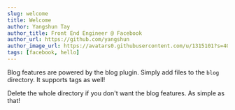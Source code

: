 ```yaml
---
slug: welcome
title: Welcome
author: Yangshun Tay
author_title: Front End Engineer @ Facebook
author_url: https://github.com/yangshun
author_image_url: https://avatars0.githubusercontent.com/u/1315101?s=400&v=4
tags: [facebook, hello]
---
```


Blog features are powered by the blog plugin. Simply add files to the `blog` directory. It supports tags as well!

Delete the whole directory if you don't want the blog features. As simple as that!
